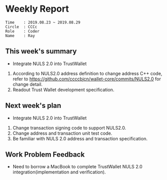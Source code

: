 # Weekly Report 
```
Time    : 2019.08.23 ~ 2019.08.29
Circle	: CCCc
Role    : Coder
Name    : Ray
```
## This week's summary

- Integrate NULS 2.0 into TrustWallet
1. According to NULS2.0 address definition to change address C++ code, refer to https://github.com/ccccbjcn/wallet-core/commits/NULS2.0 for change detail.
2. Readout Trust Wallet development specification.

## Next week's plan
- Integrate NULS 2.0 into TrustWallet  
1. Change transaction signing code to support NULS2.0.
2. Change address and transaction unit test code.   
3. Be familiar with NULS 2.0 address and transaction specification.

## Work Problem Feedback

- Need to borrow a MacBook to complete TrustWallet NULS 2.0 integration(implementation and verification).

